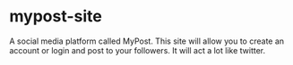 # mypost-site
A social media platform called MyPost. This site will allow you to create an account or login and post to your followers. It will act a lot like twitter.
